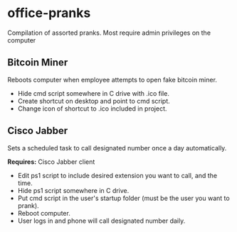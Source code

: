 # office-pranks
Compilation of assorted pranks. Most require admin privileges on the computer 

## Bitcoin Miner
Reboots computer when employee attempts to open fake bitcoin miner.
* Hide cmd script somewhere in C drive with .ico file. 
* Create shortcut on desktop and point to cmd script. 
* Change icon of shortcut to .ico included in project.

## Cisco Jabber
Sets a scheduled task to call designated number once a day automatically. 

**Requires:** Cisco Jabber client

* Edit ps1 script to include desired extension you want to call, and the time.
* Hide ps1 script somewhere in C drive.
* Put cmd script in the user's startup folder (must be the user you want to prank).
* Reboot computer.
* User logs in and phone will call designated number daily.
